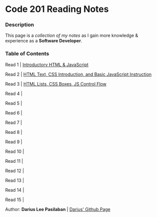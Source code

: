 # Code 201 Reading Notes
### Description
This page is a *collection of my notes* as I gain more knowledge & experience as a **Software Developer**.

### Table of Contents
Read 1 \| [Introductory HTML & JavaScript](class-01.md)

Read 2 \| [HTML Text, CSS Introduction, and Basic JavaScript Instruction]()

Read 3 \| [HTML Lists, CSS Boxes, JS Control Flow]()

Read 4 \|

Read 5 \|

Read 6 \|

Read 7 \|

Read 8 \|

Read 9 \|

Read 10 \|

Read 11 \|

Read 12 \|

Read 13 \|

Read 14 \|

Read 15 \|

Author: **Darius Lee Pasilaban** \| [Darius' Github Page](https://github.com/pdariuslee)
